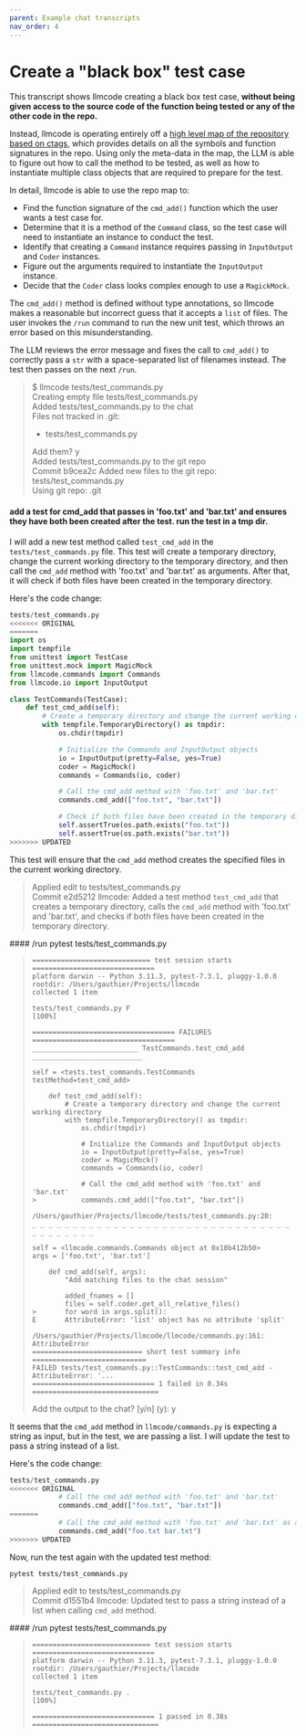 ```yaml
---
parent: Example chat transcripts
nav_order: 4
---
```


# Create a "black box" test case

This transcript shows llmcode creating a black box test case,
**without being given
access to the source code of the function being tested or any of the
other code in the repo.**

Instead, llmcode is operating entirely off a
[high level map of the repository based on ctags](https://llm.khulnasoft.com/docs/ctags.html),
which provides details on all the symbols and function signatures in the repo.
Using only the meta-data in the map, the LLM is able to figure out how to call the method to be tested, as well as how to instantiate multiple class objects that are required to prepare for the test.

In detail, llmcode is able to use the repo map to:

  - Find the function signature of the `cmd_add()` function which the user wants a test case for.
  - Determine that it is a method of the `Command` class, so the test case will need to instantiate an instance to conduct the test.
  - Identify that creating a `Command` instance requires passing in `InputOutput` and `Coder` instances.
  - Figure out the arguments required to instantiate the `InputOutput` instance.
  - Decide that the `Coder` class looks complex enough to use a `MagickMock`.

The `cmd_add()` method is defined without type annotations, so llmcode makes a
reasonable but incorrect guess that it accepts a `list` of files. The
user invokes the `/run` command to run the new unit test, which throws an
error based on this misunderstanding.

The LLM reviews the error message and fixes the call to `cmd_add()` to
correctly pass a `str` with a space-separated list of filenames
instead.  The test then passes on the next `/run`.

<div class="chat-transcript" markdown="1">

> $ llmcode tests/test_commands.py  
> Creating empty file tests/test_commands.py  
> Added tests/test_commands.py to the chat  
> Files not tracked in .git:  
> - tests/test_commands.py  
>  
> Add them? y  
> Added tests/test_commands.py to the git repo  
> Commit b9cea2c Added new files to the git repo: tests/test_commands.py  
> Using git repo: .git  

#### add a test for cmd_add that passes in 'foo.txt' and 'bar.txt' and ensures they have both been created after the test. run the test in a tmp dir.  

I will add a new test method called `test_cmd_add` in the `tests/test_commands.py` file. This test will create a temporary directory, change the current working directory to the temporary directory, and then call the `cmd_add` method with 'foo.txt' and 'bar.txt' as arguments. After that, it will check if both files have been created in the temporary directory.

Here's the code change:

```python
tests/test_commands.py
<<<<<<< ORIGINAL
=======
import os
import tempfile
from unittest import TestCase
from unittest.mock import MagicMock
from llmcode.commands import Commands
from llmcode.io import InputOutput

class TestCommands(TestCase):
    def test_cmd_add(self):
        # Create a temporary directory and change the current working directory
        with tempfile.TemporaryDirectory() as tmpdir:
            os.chdir(tmpdir)

            # Initialize the Commands and InputOutput objects
            io = InputOutput(pretty=False, yes=True)
            coder = MagicMock()
            commands = Commands(io, coder)

            # Call the cmd_add method with 'foo.txt' and 'bar.txt'
            commands.cmd_add(["foo.txt", "bar.txt"])

            # Check if both files have been created in the temporary directory
            self.assertTrue(os.path.exists("foo.txt"))
            self.assertTrue(os.path.exists("bar.txt"))
>>>>>>> UPDATED
```

This test will ensure that the `cmd_add` method creates the specified files in the current working directory.

> Applied edit to tests/test_commands.py  
> Commit e2d5212 llmcode: Added a test method `test_cmd_add` that creates a temporary directory, calls the `cmd_add` method with 'foo.txt' and 'bar.txt', and checks if both files have been created in the temporary directory.  

</div>
<div class="chat-transcript" markdown="1">
#### /run pytest tests/test_commands.py

> ```  
> ============================= test session starts ==============================  
> platform darwin -- Python 3.11.3, pytest-7.3.1, pluggy-1.0.0  
> rootdir: /Users/gauthier/Projects/llmcode  
> collected 1 item  
>   
> tests/test_commands.py F                                                 [100%]  
>   
> =================================== FAILURES ===================================  
> __________________________ TestCommands.test_cmd_add ___________________________  
>   
> self = <tests.test_commands.TestCommands testMethod=test_cmd_add>  
>   
>     def test_cmd_add(self):  
>         # Create a temporary directory and change the current working directory  
>         with tempfile.TemporaryDirectory() as tmpdir:  
>             os.chdir(tmpdir)  
>   
>             # Initialize the Commands and InputOutput objects  
>             io = InputOutput(pretty=False, yes=True)  
>             coder = MagicMock()  
>             commands = Commands(io, coder)  
>   
>             # Call the cmd_add method with 'foo.txt' and 'bar.txt'  
> >           commands.cmd_add(["foo.txt", "bar.txt"])  
>   
> /Users/gauthier/Projects/llmcode/tests/test_commands.py:20:  
> _ _ _ _ _ _ _ _ _ _ _ _ _ _ _ _ _ _ _ _ _ _ _ _ _ _ _ _ _ _ _ _ _ _ _ _ _ _ _ _  
>   
> self = <llmcode.commands.Commands object at 0x10b412b50>  
> args = ['foo.txt', 'bar.txt']  
>   
>     def cmd_add(self, args):  
>         "Add matching files to the chat session"  
>   
>         added_fnames = []  
>         files = self.coder.get_all_relative_files()  
> >       for word in args.split():  
> E       AttributeError: 'list' object has no attribute 'split'  
>   
> /Users/gauthier/Projects/llmcode/llmcode/commands.py:161: AttributeError  
> =========================== short test summary info ============================  
> FAILED tests/test_commands.py::TestCommands::test_cmd_add - AttributeError: '...  
> ============================== 1 failed in 0.34s ===============================  
> ```  
>
> Add the output to the chat? [y/n] (y): y  

It seems that the `cmd_add` method in `llmcode/commands.py` is expecting a string as input, but in the test, we are passing a list. I will update the test to pass a string instead of a list.

Here's the code change:

```python
tests/test_commands.py
<<<<<<< ORIGINAL
            # Call the cmd_add method with 'foo.txt' and 'bar.txt'
            commands.cmd_add(["foo.txt", "bar.txt"])
=======
            # Call the cmd_add method with 'foo.txt' and 'bar.txt' as a single string
            commands.cmd_add("foo.txt bar.txt")
>>>>>>> UPDATED
```

Now, run the test again with the updated test method:

```
pytest tests/test_commands.py
```

> Applied edit to tests/test_commands.py  
> Commit d1551b4 llmcode: Updated test to pass a string instead of a list when calling `cmd_add` method.  

</div>
<div class="chat-transcript" markdown="1">
#### /run pytest tests/test_commands.py

> ```  
> ============================= test session starts ==============================  
> platform darwin -- Python 3.11.3, pytest-7.3.1, pluggy-1.0.0  
> rootdir: /Users/gauthier/Projects/llmcode  
> collected 1 item  
>   
> tests/test_commands.py .                                                 [100%]  
>   
> ============================== 1 passed in 0.38s ===============================  
> ```  

</div>
